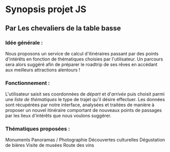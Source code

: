 # Synopsis projet JS
## **Par Les chevaliers de la table basse**
### Idée générale :
Nous proposons un service de calcul d'itinéraires passant par des points d'intérêts en fonction de thématiques choisies par l'utilisateur. Un parcours sera alors suggéré afin de préparer le roadtrip de ses rêves en accédant aux meilleurs attractions alentours !
### Fonctionnement :
L'utilisateur saisit ses coordonnées de *départ* et d'*arrivée* puis choisit parmi une *liste de thématiques* le type de trajet qu'il désire effectuer. Les données sont récupérées par notre interface, analysées et traitées de manière à proposer un nouvel itinéraire comportant de nouveaux points de passages par les lieux d'intérêts que nous voulons suggérer.
### Thématiques proposées :
Monuments
Panoramas / Photographie
Découvertes culturelles
Dégustation de bières
Visite de musées
Route des vins
